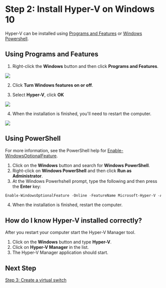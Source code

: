 # Step 2: Install Hyper-V on Windows 10

Hyper-V can be installed using [Programs and Features](#UsingProgramsandFeatures) or [Windows Powershell](#UsingPowerShell).

## Using Programs and Features

1. Right-click the **Windows** button and then click **Programs and Features**.

  ![](media\programs_and_features.png)

2. Click **Turn Windows features on or off**.

3. Select **Hyper-V**, click **OK**

  ![](media\hyper-v_feature_selected.png)

4. When the installation is finished, you'll need  to restart the computer.

  ![](media\restart.png)

## Using PowerShell

For more information, see the PowerShell help for [Enable-WindowsOptionalFeature](https://technet.microsoft.com/library/hh852172.aspx).

1. Click on the **Windows** button and search for **Windows PowerShell**.
2. Right-click on **Windows PowerShell** and then click **Run as Administrator**.
3. At the Windows Powerhshell prompt, type the following and then press the **Enter** key:
``` PowerShell
Enable-WindowsOptionalFeature -Online -FeatureName Microsoft-Hyper-V -All
```
4. When the installation is finished, restart the computer.

## How do I know Hyper-V installed correctly?

After you restart your computer start the Hyper-V Manager tool.

1. Click on the **Windows** button and type **Hyper-V**.
2. Click on **Hyper-V Manager** in the list.
3. The Hyper-V Manager application should start.


## Next Step

[Step 3: Create a virtual switch](walkthrough_virtual_switch.md)



